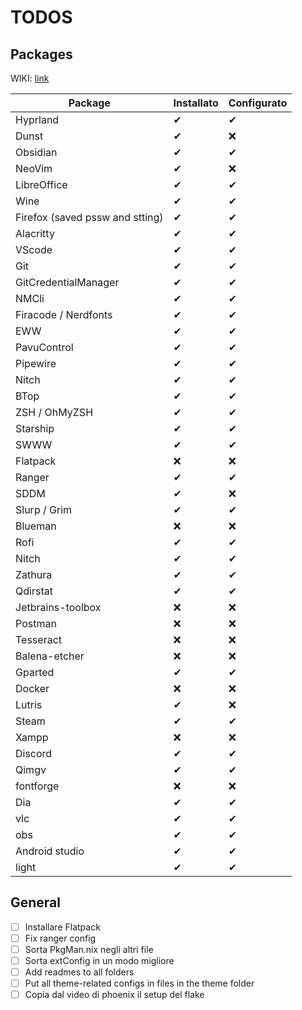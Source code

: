 # TODOS

## Packages

WIKI: [link](https://wiki.nixos.org/wiki/PostgreSQL)

| Package | Installato | Configurato |
| --- | --- | --- |
| Hyprland | ✔ | ✔ |
| Dunst | ✔ | ❌ |
| Obsidian | ✔ | ✔ |
| NeoVim | ✔ | ❌ |
| LibreOffice | ✔ | ✔ |
| Wine | ✔ | ✔ |
| Firefox (saved pssw and stting) | ✔ | ✔ |
| Alacritty | ✔ | ✔ |
| VScode | ✔ | ✔ |
| Git | ✔ | ✔ |
| GitCredentialManager | ✔ | ✔ |
| NMCli | ✔ | ✔ |
| Firacode / Nerdfonts | ✔ | ✔ |
| EWW | ✔ | ✔ |
| PavuControl | ✔ | ✔ |
| Pipewire | ✔ | ✔ |
| Nitch | ✔ | ✔ |
| BTop | ✔ | ✔ |
| ZSH / OhMyZSH | ✔ | ✔ |
| Starship | ✔ | ✔ |
| SWWW | ✔ | ✔ |
| Flatpack | ❌ | ❌ |
| Ranger | ✔ | ✔ |
| SDDM | ✔ | ❌ |
| Slurp / Grim | ✔ | ✔ |
| Blueman | ❌ | ❌ |
| Rofi | ✔ | ✔ |
| Nitch | ✔ | ✔ |
| Zathura | ✔ | ✔ |
| Qdirstat | ✔ | ✔ |
| Jetbrains-toolbox | ❌ | ❌ |
| Postman | ❌ | ❌ |
| Tesseract | ❌ | ❌ |
| Balena-etcher | ❌ | ❌ |
| Gparted | ✔ | ✔ |
| Docker | ❌ | ❌ |
| Lutris | ✔ | ❌ |
| Steam | ✔ | ✔ |
| Xampp | ❌ | ❌ |
| Discord | ✔ | ✔ |
| Qimgv | ✔ | ✔ |
| fontforge | ❌ | ❌ |
| Dia | ✔ | ✔ |
| vlc | ✔ | ✔ |
| obs | ✔ | ✔ |
| Android studio | ✔ | ✔ |
| light | ✔ | ✔ |

## General

- [ ] Installare Flatpack
- [ ] Fix ranger config
- [ ] Sorta PkgMan.nix negli altri file
- [ ] Sorta extConfig in un modo migliore
- [ ] Add readmes to all folders
- [ ] Put all theme-related configs in files in the theme folder    
- [ ] Copia dal video di phoenix il setup del flake